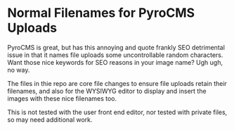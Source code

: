 Normal Filenames for PyroCMS Uploads
====================================

PyroCMS is great, but has this annoying and quote frankly SEO detrimental issue in that it names file uploads some uncontrollable random characters. Want those nice keywords for SEO reasons in your image name? Ugh ugh, no way. 

The files in thie repo are core file changes to ensure file uploads retain their filenames, and also for the WYSIWYG editor to display and insert the images with these nice filenames too. 

This is not tested with the user front end editor, nor tested with private files, so may need additional work. 
